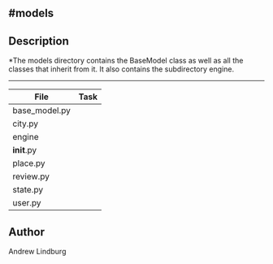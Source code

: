#models
---
## Description

*The models directory contains the BaseModel class as well as all the classes that inherit from it. It also contains the subdirectory engine.

---
File|Task
---|---
base_model.py | 
city.py | 
engine | 
__init__.py | 
place.py | 
review.py | 
state.py | 
user.py | 

## Author
 Andrew Lindburg
